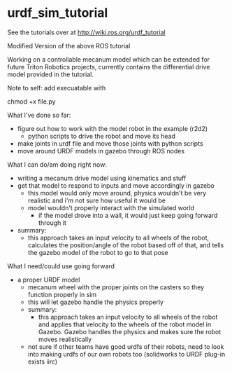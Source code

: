 # urdf_sim_tutorial
See the tutorials over at http://wiki.ros.org/urdf_tutorial

Modified Version of the above ROS tutorial

Working on a controllable mecanum model which can be extended for future Triton Robotics projects, currently contains the differential drive model provided in the tutorial.

Note to self: add execuatable with 

chmod +x file.py

What I've done so far:
- figure out how to work with the model robot in the example (r2d2)
    - python scripts to drive the robot and move its head
- make joints in urdf file and move those joints with python scripts 
- move around URDF models in gazebo through ROS nodes

What I can do/am doing right now:
- writing a mecanum drive model using kinematics and stuff 
- get that model to respond to inputs and move accordingly in gazebo
    - this model would only move around, physics wouldn't be very realistic and i'm not sure how useful it would be 
    - model wouldn't properly interact with the simulated world
        - if the model drove into a wall, it would just keep going forward through it 
- summary:
    - this approach takes an input velocity to all wheels of the robot, calculates the position/angle of the robot based off of that, and tells the gazebo model of the robot to go to that pose

What I need/could use going forward
- a proper URDF model 
    - mecanum wheel with the proper joints on the casters so they function properly in sim
    - this will let gazebo handle the physics properly
    - summary:
        - this approach takes an input velocity to all wheels of the robot and applies that velocity to the wheels of the robot model in Gazebo. Gazebo handles the physics and makes sure the robot moves realistically 
    - not sure if other teams have good urdfs of their robots, need to look into making urdfs of our own robots too (solidworks to URDF plug-in exists iirc)
